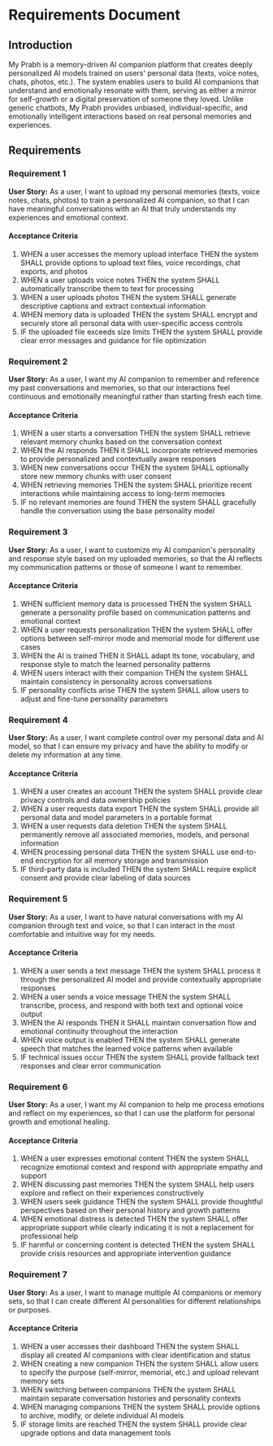# Requirements Document

## Introduction

My Prabh is a memory-driven AI companion platform that creates deeply personalized AI models trained on users' personal data (texts, voice notes, chats, photos, etc.). The system enables users to build AI companions that understand and emotionally resonate with them, serving as either a mirror for self-growth or a digital preservation of someone they loved. Unlike generic chatbots, My Prabh provides unbiased, individual-specific, and emotionally intelligent interactions based on real personal memories and experiences.

## Requirements

### Requirement 1

**User Story:** As a user, I want to upload my personal memories (texts, voice notes, chats, photos) to train a personalized AI companion, so that I can have meaningful conversations with an AI that truly understands my experiences and emotional context.

#### Acceptance Criteria

1. WHEN a user accesses the memory upload interface THEN the system SHALL provide options to upload text files, voice recordings, chat exports, and photos
2. WHEN a user uploads voice notes THEN the system SHALL automatically transcribe them to text for processing
3. WHEN a user uploads photos THEN the system SHALL generate descriptive captions and extract contextual information
4. WHEN memory data is uploaded THEN the system SHALL encrypt and securely store all personal data with user-specific access controls
5. IF the uploaded file exceeds size limits THEN the system SHALL provide clear error messages and guidance for file optimization

### Requirement 2

**User Story:** As a user, I want my AI companion to remember and reference my past conversations and memories, so that our interactions feel continuous and emotionally meaningful rather than starting fresh each time.

#### Acceptance Criteria

1. WHEN a user starts a conversation THEN the system SHALL retrieve relevant memory chunks based on the conversation context
2. WHEN the AI responds THEN it SHALL incorporate retrieved memories to provide personalized and contextually aware responses
3. WHEN new conversations occur THEN the system SHALL optionally store new memory chunks with user consent
4. WHEN retrieving memories THEN the system SHALL prioritize recent interactions while maintaining access to long-term memories
5. IF no relevant memories are found THEN the system SHALL gracefully handle the conversation using the base personality model

### Requirement 3

**User Story:** As a user, I want to customize my AI companion's personality and response style based on my uploaded memories, so that the AI reflects my communication patterns or those of someone I want to remember.

#### Acceptance Criteria

1. WHEN sufficient memory data is processed THEN the system SHALL generate a personality profile based on communication patterns and emotional context
2. WHEN a user requests personalization THEN the system SHALL offer options between self-mirror mode and memorial mode for different use cases
3. WHEN the AI is trained THEN it SHALL adapt its tone, vocabulary, and response style to match the learned personality patterns
4. WHEN users interact with their companion THEN the system SHALL maintain consistency in personality across conversations
5. IF personality conflicts arise THEN the system SHALL allow users to adjust and fine-tune personality parameters

### Requirement 4

**User Story:** As a user, I want complete control over my personal data and AI model, so that I can ensure my privacy and have the ability to modify or delete my information at any time.

#### Acceptance Criteria

1. WHEN a user creates an account THEN the system SHALL provide clear privacy controls and data ownership policies
2. WHEN a user requests data export THEN the system SHALL provide all personal data and model parameters in a portable format
3. WHEN a user requests data deletion THEN the system SHALL permanently remove all associated memories, models, and personal information
4. WHEN processing personal data THEN the system SHALL use end-to-end encryption for all memory storage and transmission
5. IF third-party data is included THEN the system SHALL require explicit consent and provide clear labeling of data sources

### Requirement 5

**User Story:** As a user, I want to have natural conversations with my AI companion through text and voice, so that I can interact in the most comfortable and intuitive way for my needs.

#### Acceptance Criteria

1. WHEN a user sends a text message THEN the system SHALL process it through the personalized AI model and provide contextually appropriate responses
2. WHEN a user sends a voice message THEN the system SHALL transcribe, process, and respond with both text and optional voice output
3. WHEN the AI responds THEN it SHALL maintain conversation flow and emotional continuity throughout the interaction
4. WHEN voice output is enabled THEN the system SHALL generate speech that matches the learned voice patterns when available
5. IF technical issues occur THEN the system SHALL provide fallback text responses and clear error communication

### Requirement 6

**User Story:** As a user, I want my AI companion to help me process emotions and reflect on my experiences, so that I can use the platform for personal growth and emotional healing.

#### Acceptance Criteria

1. WHEN a user expresses emotional content THEN the system SHALL recognize emotional context and respond with appropriate empathy and support
2. WHEN discussing past memories THEN the system SHALL help users explore and reflect on their experiences constructively
3. WHEN users seek guidance THEN the system SHALL provide thoughtful perspectives based on their personal history and growth patterns
4. WHEN emotional distress is detected THEN the system SHALL offer appropriate support while clearly indicating it is not a replacement for professional help
5. IF harmful or concerning content is detected THEN the system SHALL provide crisis resources and appropriate intervention guidance

### Requirement 7

**User Story:** As a user, I want to manage multiple AI companions or memory sets, so that I can create different AI personalities for different relationships or purposes.

#### Acceptance Criteria

1. WHEN a user accesses their dashboard THEN the system SHALL display all created AI companions with clear identification and status
2. WHEN creating a new companion THEN the system SHALL allow users to specify the purpose (self-mirror, memorial, etc.) and upload relevant memory sets
3. WHEN switching between companions THEN the system SHALL maintain separate conversation histories and personality contexts
4. WHEN managing companions THEN the system SHALL provide options to archive, modify, or delete individual AI models
5. IF storage limits are reached THEN the system SHALL provide clear upgrade options and data management tools